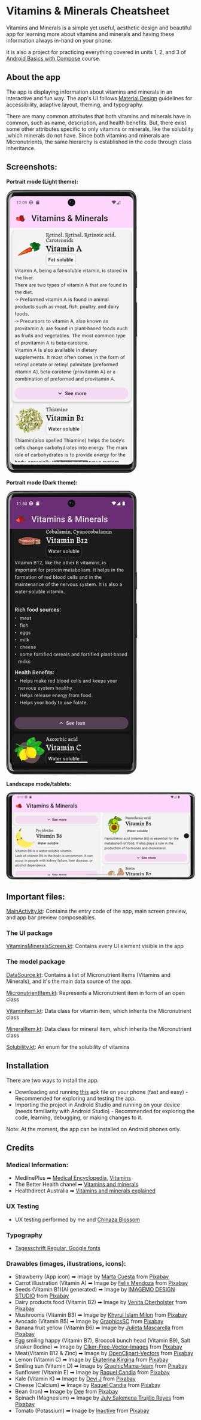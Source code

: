 # Vitamins & Minerals Cheatsheet

Vitamins and Minerals is a simple yet useful, aesthetic design and beautiful app for
learning more about vitamins and minerals and having these information always in-hand on
your phone.

It is also a project for practicing everything covered in units 1, 2, and 3 of [Android Basics with Compose](https://developer.android.com/courses/android-basics-compose/course) course.

## About the app

The app is  displaying information about vitamins and minerals in an interactive and fun way. The app's UI follows [Material Design](https://m3.material.io/styles/) guidelines for
accessibility, adaptive layout, theming, and typography.

There are many common attributes that both vitamins and minerals have in common, such as
name, description, and health benefits.
But, there exist some other attributes specific to only vitamins or minerals, like the solubility
,which minerals do not have.
Since both vitamins and minerals are Micronutrients, the same hierarchy
is established in the code through class inheritance.

## Screenshots:

**Portrait mode (Light theme):**

<img src="screenshots/portrait.png" alt="app screen" width="350"/>

**Portrait mode (Dark theme):**

<img src="screenshots/portrait dark theme.png" alt="app screen" width="350"/>

**Landscape mode/tablets:**

<img src="screenshots/landscape.png" alt="app screen"/>


## Important files:

[MainActivity.kt](app/src/main/java/com/safire/vitaminsmineralscheatsheet/MainActivity.kt): Contains
the entry code of the app, main screen preview, and app bar preview composeables.

### The UI package

[VitaminsMineralsScreen.kt](app/src/main/java/com/safire/vitaminsmineralscheatsheet/ui/VitaminsMineralsScreen.kt): Contains
every UI element visible in the app

### The model package

[DataSource.kt](app/src/main/java/com/safire/vitaminsmineralscheatsheet/model/DataSource.kt): Contains a
list of Micronutrient Items (Vitamins and Minerals), and it's the main data source of the app.

[MicronutrientItem.kt](app/src/main/java/com/safire/vitaminsmineralscheatsheet/model/MicronutrientItem.kt): Represents
a Micronutrient item in form of an open class

[VitaminItem.kt](app/src/main/java/com/safire/vitaminsmineralscheatsheet/model/VitaminItem.kt): Data
class for vitamin item, which inherits the Micronutrient class

[MineralItem.kt](app/src/main/java/com/safire/vitaminsmineralscheatsheet/model/MineralItem.kt): Data
class for mineral item, which inherits the Micronutrient class

[Solubility.kt](app/src/main/java/com/safire/vitaminsmineralscheatsheet/model/Solubility.kt): An enum
for the solubility of vitamins

## Installation

There are two ways to install the app.

- Downloading and running [this](Vitamins%20&%20Minerals.apk) apk file on your phone (fast and easy) -
  Recommended for exploring and testing the app.
- Importing the project in Android Studio and running on your device (needs familiarity with
  Android Studio) - Recommended for exploring the
  code, learning, debugging, or making changes to it.

Note: At the moment, the app can be installed on Android phones only.

## Credits

### Medical Information:

- MedlinePlus ➡  [Medical Encyclopedia](https://medlineplus.gov/encyclopedia.html), [Vitamins](https://medlineplus.gov/ency/article/002399.htm)
- The Better Health chanel ➡ [Vitamins and minerals](https://www.betterhealth.vic.gov.au/health/healthyliving/Vitamins-and-minerals)
- Healthdirect Australia ➡ [Vitamins and minerals explained](https://www.healthdirect.gov.au/vitamins-and-minerals-explained)

### UX Testing

- UX testing performed by me and [Chinaza Blossom](https://github.com/Chinazablossom)

### Typography

- [Tagesschrift Regular, Google fonts](https://fonts.google.com/specimen/Tagesschrift)

### Drawables (images, illustrations, icons):

- Strawberry (App icon) ➡
  Image by <a href="https://pixabay.com/users/marcuesbo-2280516/?utm_source=link-attribution&utm_medium=referral&utm_campaign=image&utm_content=3339247">Marta Cuesta</a> from <a href="https://pixabay.com//?utm_source=link-attribution&utm_medium=referral&utm_campaign=image&utm_content=3339247">Pixabay</a>
- Carrot illustration (Vitamin A) ➡ Image by <a href="https://pixabay.com/users/felixmh-3374205/?utm_source=link-attribution&utm_medium=referral&utm_campaign=image&utm_content=2985399">Felix Mendoza</a> from <a href="https://pixabay.com//?utm_source=link-attribution&utm_medium=referral&utm_campaign=image&utm_content=2985399">Pixabay</a>
- Seeds (Vitamin B1)(AI generated) ➡ Image by <a href="https://pixabay.com/users/imagemo-44158621/?utm_source=link-attribution&utm_medium=referral&utm_campaign=image&utm_content=8864310">IMAGEMO DESIGN STUDIO</a> from <a href="https://pixabay.com//?utm_source=link-attribution&utm_medium=referral&utm_campaign=image&utm_content=8864310">Pixabay</a>
- Dairy products food (Vitamin B2) ➡ Image by <a href="https://pixabay.com/users/artsybeekids-392631/?utm_source=link-attribution&utm_medium=referral&utm_campaign=image&utm_content=5621769">Venita Oberholster</a> from <a href="https://pixabay.com//?utm_source=link-attribution&utm_medium=referral&utm_campaign=image&utm_content=5621769">Pixabay</a>
- Mushrooms (Vitamin B3) ➡ Image by <a href="https://pixabay.com/users/khyrul2010-7108945/?utm_source=link-attribution&utm_medium=referral&utm_campaign=image&utm_content=9589737">Khyrul Islam Milon</a> from <a href="https://pixabay.com//?utm_source=link-attribution&utm_medium=referral&utm_campaign=image&utm_content=9589737">Pixabay</a>
- Avocado (Vitamin B5) ➡
  Image by <a href="https://pixabay.com/users/graphicssc-1426978/?utm_source=link-attribution&utm_medium=referral&utm_campaign=image&utm_content=3059616">GraphicsSC</a> from <a href="https://pixabay.com//?utm_source=link-attribution&utm_medium=referral&utm_campaign=image&utm_content=3059616">Pixabay</a>
- Banana fruit yellow (Vitamin B6) ➡ Image by <a href="https://pixabay.com/users/julieta_masc-5768105/?utm_source=link-attribution&utm_medium=referral&utm_campaign=image&utm_content=2850841">Julieta Mascarella</a> from <a href="https://pixabay.com//?utm_source=link-attribution&utm_medium=referral&utm_campaign=image&utm_content=2850841">Pixabay</a>
- Egg smiling happy (Vitamin B7), Broccoli bunch head (Vitamin B9), Salt shaker (Iodine) ➡
  Image by <a href="https://pixabay.com/users/clker-free-vector-images-3736/?utm_source=link-attribution&utm_medium=referral&utm_campaign=image&utm_content=24404">Clker-Free-Vector-Images</a> from <a href="https://pixabay.com//?utm_source=link-attribution&utm_medium=referral&utm_campaign=image&utm_content=24404">Pixabay</a>
- Meat(Vitamin B12 & Zinc) ➡
  Image by <a href="https://pixabay.com/users/openclipart-vectors-30363/?utm_source=link-attribution&utm_medium=referral&utm_campaign=image&utm_content=575806">OpenClipart-Vectors</a> from <a href="https://pixabay.com//?utm_source=link-attribution&utm_medium=referral&utm_campaign=image&utm_content=575806">Pixabay</a>
- Lemon (Vitamin C) ➡
  Image by <a href="https://pixabay.com/users/katepozitiv-23712680/?utm_source=link-attribution&utm_medium=referral&utm_campaign=image&utm_content=6683397">Ekaterina Kirgina</a> from <a href="https://pixabay.com//?utm_source=link-attribution&utm_medium=referral&utm_campaign=image&utm_content=6683397">Pixabay</a>
- Smiling sun (Vitamin D) ➡
  Image by <a href="https://pixabay.com/users/graphicmama-team-2641041/?utm_source=link-attribution&utm_medium=referral&utm_campaign=image&utm_content=5277491">GraphicMama-team</a> from <a href="https://pixabay.com//?utm_source=link-attribution&utm_medium=referral&utm_campaign=image&utm_content=5277491">Pixabay</a>
- Sunflower (Vitamin E) ➡
  Image by <a href="https://pixabay.com/users/ideativas-tlm-19346105/?utm_source=link-attribution&utm_medium=referral&utm_campaign=image&utm_content=8061822">Raquel Candia</a> from <a href="https://pixabay.com//?utm_source=link-attribution&utm_medium=referral&utm_campaign=image&utm_content=8061822">Pixabay</a>
- Kale (Vitamin K) ➡
  Image by <a href="https://pixabay.com/users/barelydevi-14723734/?utm_source=link-attribution&utm_medium=referral&utm_campaign=image&utm_content=7545986">Devi J</a> from <a href="https://pixabay.com//?utm_source=link-attribution&utm_medium=referral&utm_campaign=image&utm_content=7545986">Pixabay</a>
- Cheese (Calcium) ➡
  Image by <a href="https://pixabay.com/users/ideativas-tlm-19346105/?utm_source=link-attribution&utm_medium=referral&utm_campaign=image&utm_content=6600573">Raquel Candia</a> from <a href="https://pixabay.com//?utm_source=link-attribution&utm_medium=referral&utm_campaign=image&utm_content=6600573">Pixabay</a>
- Bean (Iron) ➡
  Image by <a href="https://pixabay.com/users/deeznutz1-3086161/?utm_source=link-attribution&utm_medium=referral&utm_campaign=image&utm_content=8147491">Dee</a> from <a href="https://pixabay.com//?utm_source=link-attribution&utm_medium=referral&utm_campaign=image&utm_content=8147491">Pixabay</a>
- Spinach (Magnesium) ➡
  Image by <a href="https://pixabay.com/users/julytre-30611248/?utm_source=link-attribution&utm_medium=referral&utm_campaign=image&utm_content=8979168">July Salomena Trujillo Reyes</a> from <a href="https://pixabay.com//?utm_source=link-attribution&utm_medium=referral&utm_campaign=image&utm_content=8979168">Pixabay</a>
- Tomato (Potassium) ➡
  Image by <a href="https://pixabay.com/users/userold-17434792/?utm_source=link-attribution&utm_medium=referral&utm_campaign=image&utm_content=5409239">Inactive</a> from <a href="https://pixabay.com//?utm_source=link-attribution&utm_medium=referral&utm_campaign=image&utm_content=5409239">Pixabay</a>
